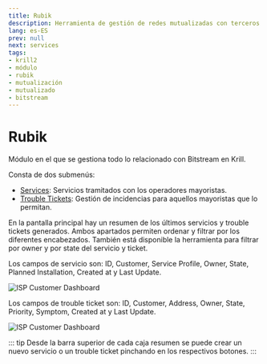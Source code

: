 ```yaml
---
title: Rubik
description: Herramienta de gestión de redes mutualizadas con terceros.
lang: es-ES
prev: null
next: services
tags:
- krill2
- módulo
- rubik
- mutualización
- mutualizado
- bitstream
---
```

# Rubik

Módulo en el que se gestiona todo lo relacionado con Bitstream en Krill.

Consta de dos submenús:
- [Services](/guide/es/krill2/rubik/services.html): Servicios tramitados con los operadores mayoristas.
- [Trouble Tickets](/guide/es/krill2/rubik/trouble-tickets.html): Gestión de incidencias para aquellos mayoristas que lo permitan.

En la pantalla principal hay un resumen de los últimos servicios y trouble tickets generados. Ambos apartados permiten ordenar y filtrar por los diferentes encabezados. También está disponible la herramienta para filtrar por owner y por state del servicio y ticket.

Los campos de servicio son: ID, Customer, Service Profile, Owner, State, Planned Installation, Created at y Last Update.

![ISP Customer Dashboard](/img/krill2/rubik/0001.png)

Los campos de trouble ticket son: ID, Customer, Address, Owner, State, Priority, Symptom, Created at y Last Update.

![ISP Customer Dashboard](/img/krill2/rubik/0002.png)

::: tip
Desde la barra superior de cada caja resumen se puede crear un nuevo servicio o un trouble ticket pinchando en los respectivos botones.
:::
